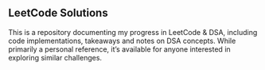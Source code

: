 ## LeetCode Solutions

This is a repository documenting my progress in LeetCode & DSA, including code implementations, takeaways and notes on DSA concepts. While primarily a personal reference, it’s available for anyone interested in exploring similar challenges.

